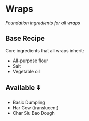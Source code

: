 # Wraps

*Foundation ingredients for all wraps*

## Base Recipe
Core ingredients that all wraps inherit:
- All-purpose flour
- Salt
- Vegetable oil

## Available ⬇️
- Basic Dumpling
- Har Gow (translucent)
- Char Siu Bao Dough
